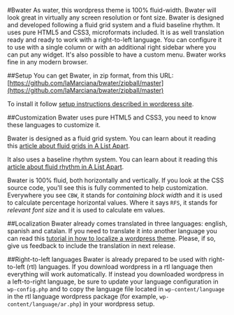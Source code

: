 #Bwater
As water, this wordpress theme is 100% fluid-width. Bwater will look great in virtually any screen resolution or font size. Bwater is designed and developed following a fluid grid system and a fluid baseline rhythm. It uses pure HTML5 and CSS3, microformats included. It is as well translation ready and ready to work with a right-to-left language. You can configure it to use with a single column or with an additional right sidebar where you can put any widget. It's also possible to have a custom menu. Bwater works fine in any modern browser.

##Setup
You can get Bwater, in zip format, from this URL: [https://github.com/laMarciana/bwater/zipball/master](https://github.com/laMarciana/bwater/zipball/master)

To install it follow [setup instructions described in wordpress site](http://codex.wordpress.org/Using_Themes#Adding_New_Themes).

##Customization
Bwater uses pure HTML5 and CSS3, you need to know these languages to customize it. 

Bwater is designed as a fluid grid system. You can learn about it reading this [article about fluid grids in A List Apart](www.alistapart.com/articles/fluidgrids/).

It also uses a baseline rhythm system. You can learn about it reading this [article about fluid rhythm in A List Apart](http://www.alistapart.com/articles/settingtypeontheweb).

Bwater is 100% fluid, both horizontally and vertically. If you look at the CSS source code, you'll see this is fully commented to help customization. Everywhere you see `CBW`, it stands for *containing block width* and it is used to calculate percentage horizontal values. Where it says `RFS`, it stands for *relevant font size* and it is used to calculate em values.

##Localization
Bwater already comes translated in three languages: english, spanish and catalan. If you need to translate it into another language you can read this [tutorial in how to localize a wordpress theme](http://www.solostream.com/blog/tutorials/translate-wordpress-theme/). Please, if so, give us feedback to include the translation in next release.

##Right-to-left languages
Bwater is already prepared to be used with right-to-left (rtl) languages. If you download wordpress in a rtl language then everything will work automatically. If instead you downloaded wordpress in a left-to-right language, be sure to update your language configuration in `wp-config.php` and to copy the language file located in `wp-content/language` in the rtl language wordpress package (for example, `wp-content/language/ar.php`) in your wordpress setup.
